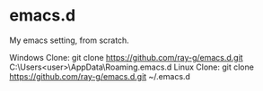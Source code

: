 # emacs.d
My emacs setting, from scratch.

Windows Clone:
git clone https://github.com/ray-g/emacs.d.git C:\Users\<user>\AppData\Roaming\.emacs.d
Linux Clone:
git clone https://github.com/ray-g/emacs.d.git ~/.emacs.d
